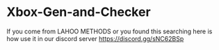 # Xbox-Gen-and-Checker
If you come from LAHOO METHODS or you found this searching here is how use it in our discord server
https://discord.gg/sNC62BSp
